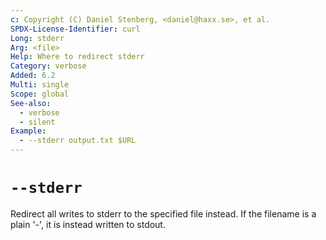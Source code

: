 ```yaml
---
c: Copyright (C) Daniel Stenberg, <daniel@haxx.se>, et al.
SPDX-License-Identifier: curl
Long: stderr
Arg: <file>
Help: Where to redirect stderr
Category: verbose
Added: 6.2
Multi: single
Scope: global
See-also:
  - verbose
  - silent
Example:
  - --stderr output.txt $URL
---
```


# `--stderr`

Redirect all writes to stderr to the specified file instead. If the filename
is a plain '-', it is instead written to stdout.
